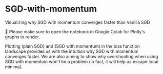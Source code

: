 # SGD-with-momentum

Visualizing why SGD with momentum converges faster than Vanilla SGD

🛑 Please make sure to open the notebook in Google Colab for Plotly's graphs to render.

Plotting (plain SGD) and (SGD with momentum) in the loss function landscape provides us with the intuition why SGD with momentum converges faster. We are also aiming to show why overshooting when using SGD with momentum won't be a problem (in fact, it will help us escape local minima).
